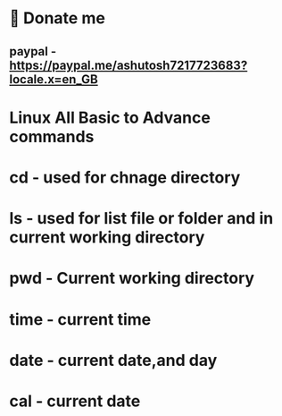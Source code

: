 # 💖 Donate me
paypal - https://paypal.me/ashutosh7217723683?locale.x=en_GB
----------------------------------------------------------------
# Linux All Basic to Advance commands
# cd - used for chnage directory
# ls - used for list file or folder and in current working directory
# pwd - Current working directory
# time - current time
# date - current date,and day
# cal - current date
#
#
#
#
#
#
#
#
#
#
#
#
#
#
#
#
#
#
#
#
#
#
#
